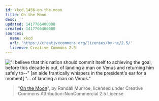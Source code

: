 ```yaml
---
id: xkcd.1456-on-the-moon
title: On the Moon
desc: ''
updated: 1417766400000
created: 1417766400000
sources:
  name: xkcd
  url: 'https://creativecommons.org/licenses/by-nc/2.5/'
  license: Creative Commons 2.5
---
```

!["I believe that this nation should commit itself to achieving the goal, before this decade is out, of landing a man on Venus and returning him safely to--" \[an aide frantically whispers in the president's ear for a moment\] "... of landing a man on Venus."](https://imgs.xkcd.com/comics/on_the_moon.png)
> "[On the Moon](https://xkcd.com/1456/)", by Randall Munroe, licensed under Creative Commons Attribution-NonCommercial 2.5 License

